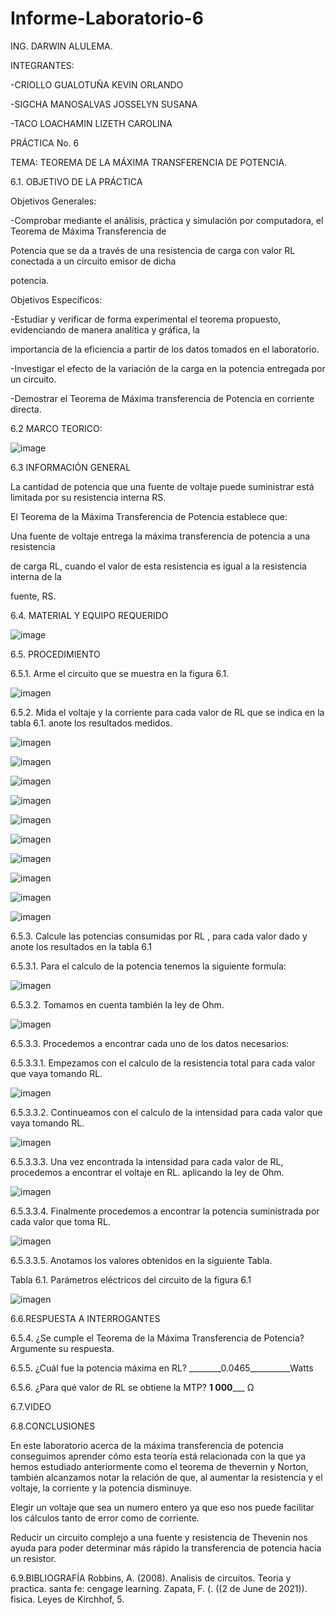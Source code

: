 # Informe-Laboratorio-6

ING. DARWIN ALULEMA.

INTEGRANTES:

-CRIOLLO GUALOTUÑA KEVIN ORLANDO

-SIGCHA MANOSALVAS JOSSELYN SUSANA

-TACO LOACHAMIN LIZETH CAROLINA

PRÁCTICA No. 6 

TEMA: TEOREMA DE LA MÁXIMA TRANSFERENCIA DE
POTENCIA. 

6.1. OBJETIVO DE LA PRÁCTICA

Objetivos Generales:


-Comprobar mediante el análisis, práctica y simulación por computadora, el Teorema de Máxima Transferencia de 

Potencia que se da a través de una resistencia de carga con valor RL conectada a un circuito emisor de dicha 

potencia.



Objetivos Específicos:

-Estudiar y verificar de forma experimental el teorema propuesto, evidenciando de manera analítica y gráfica, la

importancia de la eficiencia a partir de los datos tomados en el laboratorio. 

-Investigar el efecto de la variación de la carga en la potencia entregada por un circuito.

-Demostrar el Teorema de Máxima transferencia de Potencia en corriente directa.



6.2 MARCO TEORICO:

![image](https://user-images.githubusercontent.com/85263529/127955903-0bd34091-41ac-45ff-a073-05be04eee511.png)



6.3 INFORMACIÓN GENERAL

La cantidad de potencia que una fuente de voltaje puede suministrar está limitada por
su resistencia interna RS.

El Teorema de la Máxima Transferencia de Potencia establece que:

Una fuente de voltaje entrega la máxima transferencia de potencia a una resistencia

de carga RL, cuando el valor de esta resistencia es igual a la resistencia interna de la

fuente, RS.



6.4. MATERIAL Y EQUIPO REQUERIDO

![image](https://user-images.githubusercontent.com/85263529/127953349-bee3844d-8c80-4360-8f97-b673bd11af9f.png)



6.5. PROCEDIMIENTO

6.5.1. Arme el circuito que se muestra en la figura 6.1.

![imagen](https://user-images.githubusercontent.com/85263529/128036369-4cd5b3cd-eef6-43ba-8f2e-5fe42a6fd714.png)

6.5.2. Mida el voltaje y la corriente para cada valor de RL que se indica en la tabla 6.1. anote los resultados medidos.

![imagen](https://user-images.githubusercontent.com/85263529/128036615-5f2eba53-eb07-4f6c-b558-c3362e21602d.png)

![imagen](https://user-images.githubusercontent.com/85263529/128036641-5e5b9b9d-af1e-412a-8163-98d4dc7e997f.png)

![imagen](https://user-images.githubusercontent.com/85263529/128036670-82785b13-c758-4b43-9d4f-76c25582f40f.png)

![imagen](https://user-images.githubusercontent.com/85263529/128036698-02b41966-10b3-4bf2-aa1a-847936122668.png)

![imagen](https://user-images.githubusercontent.com/85263529/128036736-3c4a4b9d-fdee-4c18-a621-2b59c9c72b0a.png)

![imagen](https://user-images.githubusercontent.com/85263529/128036756-730510b2-c691-44f6-b1ff-2e13bfae557c.png)

![imagen](https://user-images.githubusercontent.com/85263529/128036775-3915d74b-eaa4-4796-b04a-67fc1076b824.png)

![imagen](https://user-images.githubusercontent.com/85263529/128036799-43020699-74d4-40b8-92de-ad1de4ecab69.png)

![imagen](https://user-images.githubusercontent.com/85263529/128036822-06949d87-7d20-46b1-8ca5-791b5c4eccb8.png)

![imagen](https://user-images.githubusercontent.com/85263529/128036845-2dafcf5e-39a6-4b30-9d79-7ce39ef20552.png)

6.5.3. Calcule las potencias consumidas por RL , para cada valor dado y anote los resultados en la tabla 6.1

6.5.3.1. Para el calculo de la potencia tenemos la siguiente formula:

![imagen](https://user-images.githubusercontent.com/85263529/128037038-3bbe7347-e055-4371-989a-0e626a1b5e35.png)

6.5.3.2. Tomamos en cuenta también la ley de Ohm.

![imagen](https://user-images.githubusercontent.com/85263529/128037597-5a1ba800-c6a7-4e91-b005-8e51802beba6.png)

6.5.3.3. Procedemos a encontrar cada uno de los datos necesarios:

6.5.3.3.1. Empezamos con el calculo de la resistencia total para cada valor que vaya tomando RL.

![imagen](https://user-images.githubusercontent.com/85263529/128037440-3d07518c-b594-40a7-a131-35a28fb63724.png)

6.5.3.3.2. Continueamos con el calculo de la intensidad para cada valor que vaya tomando RL.

![imagen](https://user-images.githubusercontent.com/85263529/128037892-e241f633-06d3-4f0f-b77d-3ba64555a2f4.png)

6.5.3.3.3. Una vez encontrada la intensidad para cada valor de RL, procedemos a encontrar el voltaje en RL. aplicando la ley de Ohm.

![imagen](https://user-images.githubusercontent.com/85263529/128038196-ec28e78c-660c-40f8-84d5-0d7a53e6922d.png)

6.5.3.3.4. Finalmente procedemos a encontrar la potencia suministrada por cada valor que toma RL.

![imagen](https://user-images.githubusercontent.com/85263529/128038398-51692247-a9f8-40ee-a13c-46af8ab27827.png)

6.5.3.3.5. Anotamos los valores obtenidos en la siguiente Tabla.

Tabla 6.1. Parámetros eléctricos del circuito de la figura 6.1

![imagen](https://user-images.githubusercontent.com/85263529/128038651-9f43e9e8-8b8f-4312-bdfa-7d10938445dd.png)


6.6.RESPUESTA A INTERROGANTES

6.5.4. ¿Se cumple el Teorema de la Máxima Transferencia de Potencia? 
Argumente su respuesta.



6.5.5. ¿Cuál fue la potencia máxima en RL? ________0.0465__________Watts



6.5.6. ¿Para qué valor de RL se obtiene la MTP? ______1 000_________ Ω


6.7.VIDEO



6.8.CONCLUSIONES

En este laboratorio acerca de la máxima transferencia de potencia conseguimos aprender cómo esta teoría está
relacionada con la que ya hemos estudiado anteriormente como el teorema de thevernin y Norton, también alcanzamos
notar la relación de que, al aumentar la resistencia y el voltaje, la corriente y la potencia disminuye.

Elegir un voltaje que sea un numero entero ya que eso nos puede facilitar los cálculos tanto de error como
de corriente.

Reducir un circuito complejo a una fuente y resistencia de Thevenin nos ayuda para poder determinar más rápido la
transferencia de potencia hacia un resistor.


6.9.BIBLIOGRAFÍA 
Robbins, A. (2008). Analisis de circuitos. Teoria y practica. santa fe: cengage learning. Zapata,
F. (. ((2 de June de 2021)). fisica. Leyes de Kirchhof, 5.


